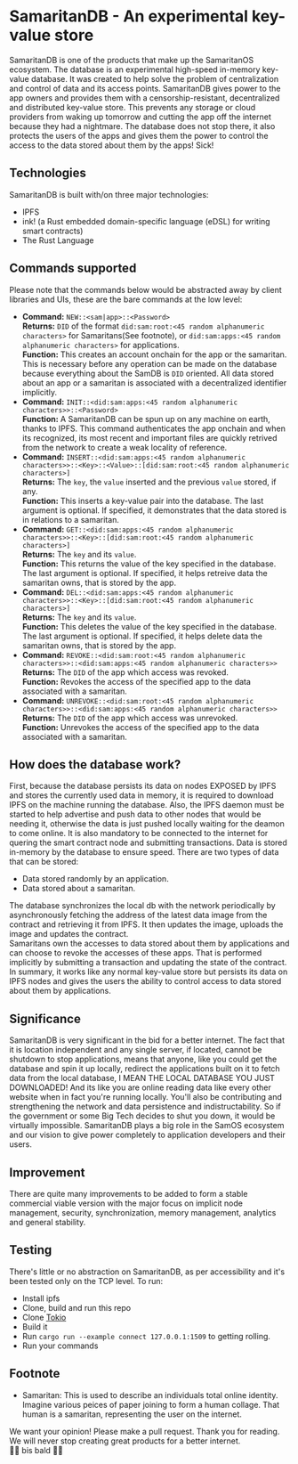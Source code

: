 # SamaritanDB - An experimental key-value store
SamaritanDB is one of the products that make up the SamaritanOS ecosystem. The database is an experimental high-speed in-memory key-value database. It was created to help solve the problem of centralization and control of data and its access points. 
SamaritanDB gives power to the app owners and provides them with a censorship-resistant, decentralized and distributed key-value store. This prevents any storage or cloud providers from waking up tomorrow and cutting the app off the internet because they had a nightmare. 
The database does not stop there, it also protects the users of the apps and gives them the power to control the access to the data stored about them by the apps! Sick! 
## Technologies
SamaritanDB is built with/on three major technologies:
- IPFS 
- ink! (a Rust embedded domain-specific language (eDSL) for writing smart contracts)
- The Rust Language
## Commands supported
Please note that the commands below would be abstracted away by client libraries and UIs, these are the bare commands at the low level:
- <b>Command:</b> `NEW::<sam|app>::<Password>`<br>
<b>Returns:</b> `DID` of the format `did:sam:root:<45 random alphanumeric characters>` for Samaritans(See footnote), or `did:sam:apps:<45 random alphanumeric characters>` for applications.<br>
<b>Function:</b> This creates an account onchain for the app or the samaritan. This is necessary before any operation can be made on the database because everything about the SamDB is `DID` oriented. All data stored about an app or a samaritan is associated with a decentralized identifier implicitly.
- <b>Command:</b> `INIT::<did:sam:apps:<45 random alphanumeric characters>>::<Password>`<br>
<b>Function:</b> A SamaritanDB can be spun up on any machine on earth, thanks to IPFS. This command authenticates the app onchain and when its recognized, its most recent and important files are quickly retrived from the network to create a weak locality of reference.
- <b>Command:</b> `INSERT::<did:sam:apps:<45 random alphanumeric characters>>::<Key>::<Value>::[did:sam:root:<45 random alphanumeric characters>]`<br>
<b>Returns:</b> The `key`, the `value` inserted and the previous `value` stored, if any.</br>
<b>Function:</b> This inserts a key-value pair into the database. The last argument is optional. If specified, it demonstrates that the data stored is in relations to a samaritan.
- <b>Command:</b> `GET::<did:sam:apps:<45 random alphanumeric characters>>::<Key>::[did:sam:root:<45 random alphanumeric characters>]`</br>
<b>Returns:</b> The `key` and its `value`.</br>
<b>Function:</b> This returns the value of the key specified in the database. The last argument is optional. If specified, it helps retreive data the samaritan owns, that is stored by the app.
- <b>Command:</b> `DEL::<did:sam:apps:<45 random alphanumeric characters>>::<Key>::[did:sam:root:<45 random alphanumeric characters>]`</br>
<b>Returns:</b> The `key` and its `value`.</br>
<b>Function:</b> This deletes the value of the key specified in the database. The last argument is optional. If specified, it helps delete data the samaritan owns, that is stored by the app.
- <b>Command:</b> `REVOKE::<did:sam:root:<45 random alphanumeric characters>>::<did:sam:apps:<45 random alphanumeric characters>>`</br>
<b>Returns:</b> The `DID` of the app which access was revoked.</br>
<b>Function:</b> Revokes the access of the specified app to the data associated with a samaritan.
- <b>Command:</b> `UNREVOKE::<did:sam:root:<45 random alphanumeric characters>>::<did:sam:apps:<45 random alphanumeric characters>>`</br>
<b>Returns:</b> The `DID` of the app which access was unrevoked.</br>
<b>Function:</b> Unrevokes the access of the specified app to the data associated with a samaritan.
## How does the database work?
First, because the database persists its data on nodes EXPOSED by IPFS and stores the currently used data in memory, it is required to download IPFS on the machine running the database. Also, the IPFS daemon must be started to help advertise and push data to other nodes that would be needing it, otherwise the data is just pushed locally waiting for the deamon to come online.
It is also mandatory to be connected to the internet for quering the smart contract node and submitting transactions. 
Data is stored in-memory by the database to ensure speed. There are two types of data that can be stored:</b>
- Data stored randomly by an application.
- Data stored about a samaritan.</br>

The database synchronizes the local db with the network periodically by asynchronously fetching the address of the latest data image from the contract and retrieving it from IPFS. It then updates the image, uploads the image and updates the contract.</br>Samaritans own the accesses to data stored about them by applications and can choose to revoke the accesses of these apps. That is performed implicitly by submitting a transaction and updating the state of the contract. In summary, it works like any normal key-value store but persists its data on IPFS nodes and gives the users the ability to control access to data stored about them by applications.
## Significance
SamaritanDB is very significant in the bid for a better internet. The fact that it is location independent and any single server, if located, cannot be shutdown to stop applications, means that anyone, like you could get the database and spin it up locally, redirect the applications built on it to fetch data from the local database, I MEAN THE LOCAL DATABASE YOU JUST DOWNLOADED! And its like you are online reading data like every other website when in fact you're running locally. You'll also be contributing and strengthening the network and data persistence and indistructability. So if the government or some Big Tech decides to shut you down, it would be virtually impossible.
SamaritanDB plays a big role in the SamOS ecosystem and our vision to give power completely to application developers and their users.
## Improvement
There are quite many improvements to be added to form a stable commercial viable version with the major focus on implicit node management, security, synchronization, memory management, analytics and general stability.
## Testing
There's little or no abstraction on SamaritanDB, as per accessibility and it's been tested only on the TCP level. To run:</br>
- Install ipfs
- Clone, build and run this repo
- Clone <a href="https://github.com/tokio-rs/tokio">Tokio</a>
- Build it
- Run `cargo run --example connect 127.0.0.1:1509` to getting rolling.
- Run your commands
## Footnote
- Samaritan: This is used to describe an individuals total online identity. Imagine various peices of paper joining to form a human collage. That human is a samaritan, representing the user on the internet.

We want your opinion! Please make a pull request. Thank you for reading.</br>
We will never stop creating great products for a better internet.</br>
👋🏽 bis bald 👋🏽

